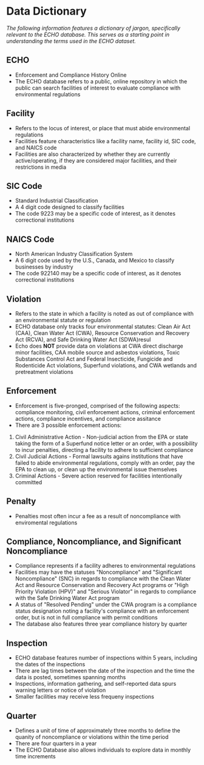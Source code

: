 # Data Dictionary
*The following information features a dictionary of jargon, specifically relevant to the ECHO database. This serves as a starting point in understanding the terms used in the ECHO dataset.*

## ECHO
* Enforcement and Compliance History Online
* The ECHO database refers to a public, online repository in which the public can search facilities of interest to evaluate compliance with environmental regulations

## Facility
* Refers to the locus of interest, or place that must abide environmental regulations
* Facilities feature characteristics like a facility name, facility id, SIC code, and NAICS code
* Facilities are also characterized by whether they are currently active/operating, if they are considered major facilities, and their restrictions in media

## SIC Code
* Standard Industrial Classification
* A 4 digit code designed to classify facilities 
* The code 9223 may be a specific code of interest, as it denotes correctional institutions

## NAICS Code
* North American Industry Classification System
* A 6 digit code used by the U.S., Canada, and Mexico to classify businesses by industry
* The code 922140 may be a specific code of interest, as it denotes correctional institutions

## Violation
* Refers to the state in which a facility is noted as out of compliance with an environmental statute or regulation
* ECHO database only tracks four environmental statutes: Clean Air Act (CAA), Clean Water Act (CWA), Resource Conservation and Recovery Act (RCVA), and Safe Drinking Water Act (SDWA)resul
* Echo does **NOT** provide data on violations at CWA direct discharge minor facilities, CAA mobile source and asbestos violations, Toxic Substances Control Act and Federal Insecticide, Fungicide and Rodenticide Act violations, Superfund violations, and CWA wetlands and pretreatment violations

## Enforcement
* Enforcement is five-pronged, comprised of the following aspects: compliance monitoring, civil enforcement actions, criminal enforcement actions, compliance incentives, and compliance assitance
* There are 3 possible enforcement actions:
1. Civil Administrative Action - Non-judicial action from the EPA or state taking the form of a Superfund notice letter or an order, with a possibility to incur penalties, directing a facility to adhere to sufficient compliance
2. Civil Judicial Actions - Formal lawsuits agains institutions that have failed to abide environmental regulations, comply with an order, pay the EPA to clean up, or clean up the environmental issue themselves
3. Criminal Actions - Severe action reserved for facilities intentionally committed

## Penalty
* Penalties most often incur a fee as a result of noncompliance with enviromental regulations

## Compliance, Noncompliance, and Significant Noncompliance
* Compliance represents if a facility adheres to environmental regulations
* Facilities may have the statuses "Noncompliance" and "Significant Noncompliance" (SNC) in regards to compliance with the Clean Water Act and Resource Conservation and Recovery Act programs or "High Priority Violation (HPV)" and "Serious Violator" in regards to compliance with the Safe Drinking Water Act program 
* A status of "Resolved Pending" under the CWA program is a compliance status designation noting a facility's compliance with an enforcement order, but is not in full compliance with permit conditions
* The database also features three year compliance history by quarter

## Inspection
* ECHO database features number of inspections within 5 years, including the dates of the inspections
* There are lag times between the date of the inspection and the time the data is posted, sometimes spanning months
* Inspections, information gathering, and self-reported data spurs warning letters or notice of violation
* Smaller facilities may receive less frequeny inspections

## Quarter
* Defines a unit of time of approximately three months to define the quanity of noncompliance or violations within the time period
* There are four quarters in a year
* The ECHO Database also allows individuals to explore data in monthly time increments

